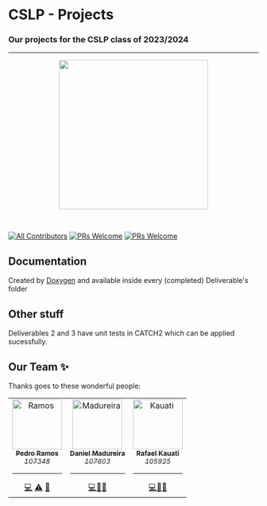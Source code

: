 # CSLP - Projects
### Our projects for the CSLP class of 2023/2024
---

<p align="center">
    <img src="https://i.imgur.com/dEcZSls.png" height="300px">
</p>

&nbsp;

[![All Contributors](https://img.shields.io/badge/Contributors-3-brightgreen.svg?style=for-the-badge)](#contributors-)
[![PRs Welcome](https://img.shields.io/badge/Completed%20Deliverables-Del%201-orange.svg?style=for-the-badge)](http://makeapullrequest.com)
[![PRs Welcome](https://img.shields.io/badge/Current%20Deliverables-Del%202%20and%203-blue.svg?style=for-the-badge)](http://makeapullrequest.com)

## Documentation

Created by [Doxygen](https://www.doxygen.nl/) and available inside every (completed) Deliverable's folder 

## Other stuff

Deliverables 2 and 3 have unit tests in CATCH2 which can be applied sucessfully.

## Our Team ✨

Thanks goes to these wonderful people:

<!-- ALL-CONTRIBUTORS-LIST:START - Do not remove or modify this section -->
<!-- prettier-ignore-start -->
<!-- markdownlint-disable -->
<table>
  <tr>
    <td align="center"><a href="https://github.com/P-Ramos16"><img src="https://avatars0.githubusercontent.com/P-Ramos16?v=3" width="100px;" alt="Ramos"/><br /><sub><b>Pedro Ramos</b><br><i>107348</i></sub></a><hr><a href="https://github.com/P-Ramos16" title="Code">💻</a> <a href="https://github.com/codesandbox/codesandbox-client/commits?author=CompuIves" title="Tests">⚠️</a> <a href="#tool-CompuIves" title="Tools">🔧</a></td>
    <td align="center"><a href="https://github.com/Dan1m4D"><img src="https://avatars0.githubusercontent.com/Dan1m4D?v=3" width="100px;" alt="Madureira"/><br /><sub><b>Daniel Madureira</b><br><i>107603</i></sub></a><hr><a href="https://github.com/Dan1m4D" title="Code">💻</a><a href="#design-CompuIves" title="Design">🎨</a><a href="#blog-CompuIves" title="Blogposts">📝</a></td>
    <td align="center"><a href="https://github.com/Rafael-Kauati"><img src="https://avatars0.githubusercontent.com/Rafael-Kauati?v=3" width="100px;" alt="Kauati"/><br /><sub><b>Rafael Kauati</b><br><i>105925</i></sub></a><hr><a href="https://github.com/Rafael-Kauati" title="Code">💻</a><a href="#tool-MergeMaestro" title="Tools">🔀</a><a href="#tool-CompuIves" title="Tools">🔧</a></td>
  </tr>
</table>

<!-- markdownlint-enable -->
<!-- prettier-ignore-end -->

<!-- ALL-CONTRIBUTORS-LIST:END -->
